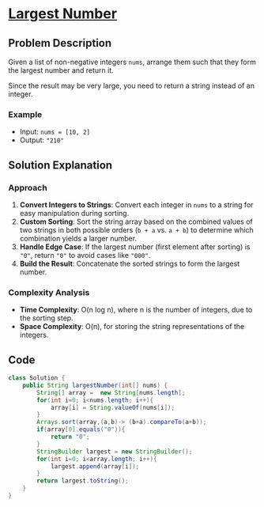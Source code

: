 # [Largest Number](https://leetcode.com/problems/largest-number/description/?envType=daily-question&envId=2024-09-18)

## Problem Description
Given a list of non-negative integers `nums`, arrange them such that they form the largest number and return it.

Since the result may be very large, you need to return a string instead of an integer.

### Example
- Input: `nums = [10, 2]`
- Output: `"210"`

## Solution Explanation

### Approach
1. **Convert Integers to Strings**: Convert each integer in `nums` to a string for easy manipulation during sorting.
2. **Custom Sorting**: Sort the string array based on the combined values of two strings in both possible orders (`b + a` vs. `a + b`) to determine which combination yields a larger number.
3. **Handle Edge Case**: If the largest number (first element after sorting) is `"0"`, return `"0"` to avoid cases like `"000"`.
4. **Build the Result**: Concatenate the sorted strings to form the largest number.

### Complexity Analysis
- **Time Complexity**: O(n log n), where n is the number of integers, due to the sorting step.
- **Space Complexity**: O(n), for storing the string representations of the integers.

## Code
```java
class Solution {
    public String largestNumber(int[] nums) {
        String[] array =  new String[nums.length];
        for(int i=0; i<nums.length; i++){
            array[i] = String.valueOf(nums[i]);
        }
        Arrays.sort(array,(a,b)-> (b+a).compareTo(a+b));
        if(array[0].equals("0")){
            return "0";
        }
        StringBuilder largest = new StringBuilder();
        for(int i=0; i<array.length; i++){
            largest.append(array[i]);
        }
        return largest.toString();
    }
}
